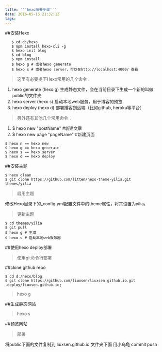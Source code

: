 ```yaml
---
title: '''hexo简要步骤'''
date: 2016-05-15 21:32:13
tags:
---
```


##安装Hexo

```
   $ cd d:/hexo
   $ npm install hexo-cli -g
   $ hexo init blog
   $ cd blog
   $ npm install
   $ hexo g # 或者hexo generate
   $ hexo s # 或者hexo server，可以在http://localhost:4000/ 查看   
```
>这里有必要提下Hexo常用的几个命令：

1. hexo generate (hexo g) 生成静态文件，会在当前目录下生成一个新的叫做public的文件夹
2. hexo server (hexo s) 启动本地web服务，用于博客的预览
3. hexo deploy (hexo d) 部署播客到远端（比如github, heroku等平台）

>另外还有其他几个常用命令：

1. $ hexo new "postName" #新建文章
2. $ hexo new page "pageName" #新建页面

```
$ hexo n == hexo new
$ hexo g == hexo generate
$ hexo s == hexo server
$ hexo d == hexo deploy
```
##安装主题

```
$ hexo clean
$ git clone https://github.com/litten/hexo-theme-yilia.git themes/yilia
```
>启用主题

修改Hexo目录下的_config.yml配置文件中的theme属性，将其设置为yilia。

>更新主题

```
$ cd themes/yilia
$ git pull
$ hexo g # 生成
$ hexo s # 启动本地web服务器
```
##使用hexo deploy部署

>使用git命令行部署

##clone github repo

```
$ cd d:/hexo/blog
$ git clone https://github.com/liuxsen/liuxsen.github.io.git .deploy/liuxsen.github.io;
```
>hexo g 

 ##生成静态网站

>hexo s 

##预览网站


>部署

将public下面的文件复制到 liuxsen.github.io 文件夹下面 用小乌龟 commit push
